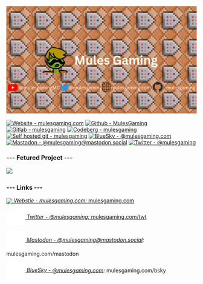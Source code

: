 <img src="/My Youtube Banner.png">

[![Website - mulesgaming.com](https://img.shields.io/badge/Website-mulesgaming.com-2ea44f)](https://mulesgaming.com)
[![Github - MulesGaming](https://img.shields.io/badge/Github-MulesGaming-383734?logo=github)](https://mulesgaming.com/github)
[![Gitlab - mulesgaming](https://img.shields.io/badge/Gitlab-mulesgaming-e24329?logo=gitlab)](https://mulesgaming.com/gitlab)
[![Codeberg - mulesgaming](https://img.shields.io/badge/Codeberg-mulesgaming-171e26?logo=codeberg)](https://mulesgaming.com/codeberg)
[![Self hosted git - mulesgaming](https://img.shields.io/static/v1?label=Self+hosted+git&message=mulesgaming&color=%23d40f00&logo=forgejo&logoColor=orange)](https://git.mulesgaming.com)
[![BlueSky - @mulesgaming.com](https://img.shields.io/badge/BlueSky-%40mulesgaming.com-2ea44f?logo=bluesky)](https://mulesgaming.com/bsky)
[![Mastodon - @mulesgaming@mastodon.social](https://img.shields.io/badge/Mastodon-%40mulesgaming%40mastodon.social-2ea44f?logo=mastodon)](https://mulesgaming.com/mastodon)
[![Twitter - @mulesgaming](https://img.shields.io/badge/Twitter-%40mulesgaming-yellow?logo=twitter)](https://www.mulesgaming.com/twt)

### --- Fetured Project ---
<a href="https://github.com/mulesgaming/minecraft-wordle"><img src="https://github-link-card.s3.ap-northeast-1.amazonaws.com/mulesgaming/minecraft-wordle.png" width="460px"></a>

### --- Links ---  

<a href="https://www.mulesgaming.com/"><img align="center" src="https://www.mulesgaming.com/media/images/mules-icon-transparent.png" width=50> *Webstie - mulesgaming.com:* mulesgaming.com</a>

<a href="https://www.mulesgaming.com/twt"><img align="center" src="/img/twitter_logo.png" width=50> *Twitter - @mulesgaming:* mulesgaming.com/twt</a>

<a href="https://www.mulesgaming.com/mastodon"><img align="center" src="/img/mastodon_logo.svg" width=50> *Mastodon - <a href="https://www.mulesgaming.com/mastodon">@mulesgaming@mastodon.social</a>:* mulesgaming.com/mastodon</a>

<a href="https://www.mulesgaming.com/bsky"><img align="center" src="/img/bluesky.svg" width=50> *BlueSky - <a href="https://www.mulesgaming.com/bsky">@mulesgaming.com</a>:* mulesgaming.com/bsky</a>

<!---
MulesGaming/MulesGaming is a unique repository because its `README.md` (this file) appears on your GitHub profile.
--->
